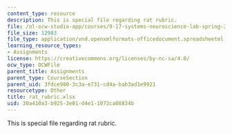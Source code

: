 ```yaml
---
content_type: resource
description: This is special file regarding rat rubric.
file: /ol-ocw-studio-app/courses/9-17-systems-neuroscience-lab-spring-2013/30a410a3b9253e01d4e11073ca08834b_rat_rubric.xlsx
file_size: 12983
file_type: application/vnd.openxmlformats-officedocument.spreadsheetml.sheet
learning_resource_types:
- Assignments
license: https://creativecommons.org/licenses/by-nc-sa/4.0/
ocw_type: OCWFile
parent_title: Assignments
parent_type: CourseSection
parent_uid: 3fdce980-3c3a-e731-cd4a-bab3ad1e9921
resourcetype: Other
title: rat_rubric.xlsx
uid: 30a410a3-b925-3e01-d4e1-1073ca08834b
---
```

This is special file regarding rat rubric.